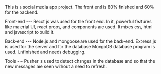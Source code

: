 This is a social media app project.
The front end is 80% finished and 60% for the backend.

Front-end
--- React js was used for the front end. In it, powerful features like material UI, react props, and components are used. It mixes css, html and javascript to build it.

Back-end
--- Node.js and mongoose are used for the back-end. Express js is used for the server and for the database MongoDB database program is used. Unfinished and needs debugging.

Tools
--- Pusher is used to detect changes in the database and so that the new messages are seen without a need to refresh.
